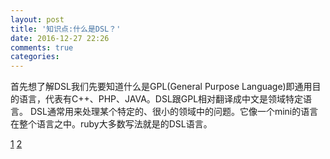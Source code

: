 ```yaml
---
layout: post
title: '知识点:什么是DSL？'
date: 2016-12-27 22:26
comments: true
categories: 
---
```

首先想了解DSL我们先要知道什么是GPL(General Purpose Language)即通用目的语言，代表有C++、PHP、JAVA。DSL跟GPL相对翻译成中文是领域特定语言。 DSL通常用来处理某个特定的、很小的领域中的问题。它像一个mini的语言在整个语言之中。ruby大多数写法就是的DSL语言。

[1](https://www.leighhalliday.com/creating-ruby-dsl)
[2](https://bestswifter.com/ruby-dsl/)
